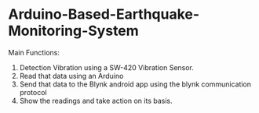 # Arduino-Based-Earthquake-Monitoring-System
Main Functions:
1. Detection Vibration using a SW-420 Vibration Sensor. 
2. Read that data using an Arduino
3. Send that data to the Blynk android app using the blynk communication protocol
4. Show the readings and take action on its basis.
